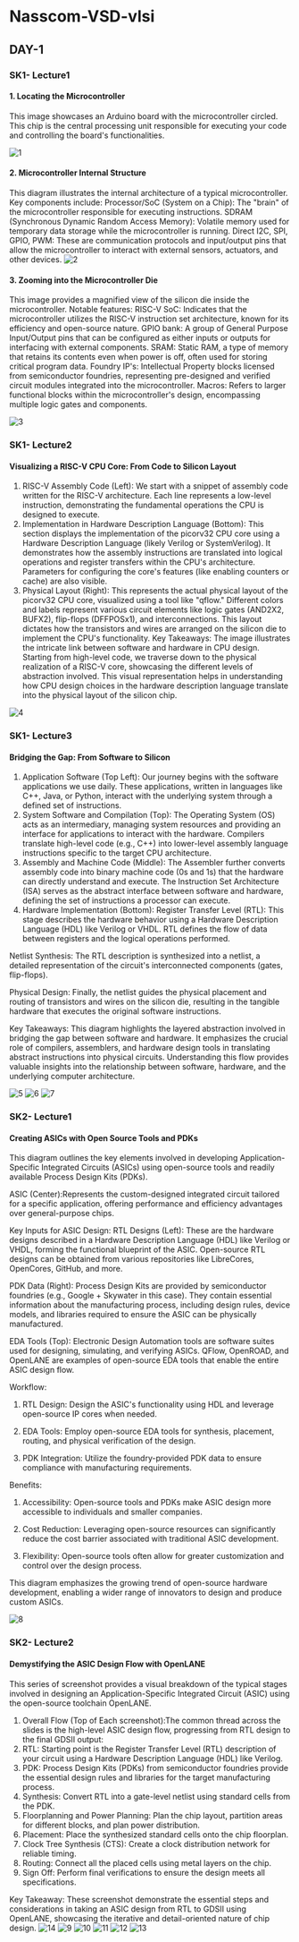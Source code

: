 # Nasscom-VSD-vlsi
## DAY-1
### SK1- Lecture1

#### 1. Locating the Microcontroller
This image showcases an Arduino board with the microcontroller circled. This chip is the central processing unit responsible for executing your code and controlling the board's functionalities.

![1](https://github.com/fortunespell/Nasscom-VSD-vlsi/blob/main/vsd/d1/d1_sk1/intro/Screenshot%202024-07-13%20095151.png)

#### 2. Microcontroller Internal Structure
This diagram illustrates the internal architecture of a typical microcontroller. Key components include:
Processor/SoC (System on a Chip): The "brain" of the microcontroller responsible for executing instructions.
SDRAM (Synchronous Dynamic Random Access Memory): Volatile memory used for temporary data storage while the microcontroller is running.
Direct I2C, SPI, GPIO, PWM: These are communication protocols and input/output pins that allow the microcontroller to interact with external sensors, actuators, and other devices.
![2](https://github.com/fortunespell/Nasscom-VSD-vlsi/blob/main/vsd/d1/d1_sk1/intro/Screenshot%202024-07-13%20095251.png)

#### 3. Zooming into the Microcontroller Die
This image provides a magnified view of the silicon die inside the microcontroller. Notable features:
RISC-V SoC: Indicates that the microcontroller utilizes the RISC-V instruction set architecture, known for its efficiency and open-source nature.
GPIO bank: A group of General Purpose Input/Output pins that can be configured as either inputs or outputs for interfacing with external components.
SRAM: Static RAM, a type of memory that retains its contents even when power is off, often used for storing critical program data.
Foundry IP's: Intellectual Property blocks licensed from semiconductor foundries, representing pre-designed and verified circuit modules integrated into the microcontroller.
Macros: Refers to larger functional blocks within the microcontroller's design, encompassing multiple logic gates and components.

![3](https://github.com/fortunespell/Nasscom-VSD-vlsi/blob/main/vsd/d1/d1_sk1/intro/Screenshot%202024-07-13%20095935.png)

### SK1- Lecture2
#### Visualizing a RISC-V CPU Core: From Code to Silicon Layout
1. RISC-V Assembly Code (Left):
We start with a snippet of assembly code written for the RISC-V architecture.
Each line represents a low-level instruction, demonstrating the fundamental operations the CPU is designed to execute.
2. Implementation in Hardware Description Language (Bottom):
This section displays the implementation of the picorv32 CPU core using a Hardware Description Language (likely Verilog or SystemVerilog).
It demonstrates how the assembly instructions are translated into logical operations and register transfers within the CPU's architecture.
Parameters for configuring the core's features (like enabling counters or cache) are also visible.
3. Physical Layout (Right):
This represents the actual physical layout of the picorv32 CPU core, visualized using a tool like "qflow."
Different colors and labels represent various circuit elements like logic gates (AND2X2, BUFX2), flip-flops (DFFPOSx1), and interconnections.
This layout dictates how the transistors and wires are arranged on the silicon die to implement the CPU's functionality.
Key Takeaways:
The image illustrates the intricate link between software and hardware in CPU design.
Starting from high-level code, we traverse down to the physical realization of a RISC-V core, showcasing the different levels of abstraction involved.
This visual representation helps in understanding how CPU design choices in the hardware description language translate into the physical layout of the silicon chip.

![4](https://github.com/fortunespell/Nasscom-VSD-vlsi/blob/main/vsd/d1/d1_sk1/riscv/Screenshot%202024-07-13%20100329.png)

### SK1- Lecture3
#### Bridging the Gap: From Software to Silicon
1. Application Software (Top Left):
Our journey begins with the software applications we use daily.
These applications, written in languages like C++, Java, or Python, interact with the underlying system through a defined set of instructions.
2. System Software and Compilation (Top):
The Operating System (OS) acts as an intermediary, managing system resources and providing an interface for applications to interact with the hardware.
Compilers translate high-level code (e.g., C++) into lower-level assembly language instructions specific to the target CPU architecture.
3. Assembly and Machine Code (Middle):
The Assembler further converts assembly code into binary machine code (0s and 1s) that the hardware can directly understand and execute.
The Instruction Set Architecture (ISA) serves as the abstract interface between software and hardware, defining the set of instructions a processor can execute.
4. Hardware Implementation (Bottom):
  Register Transfer Level (RTL):
    This stage describes the hardware behavior using a Hardware Description Language (HDL) like Verilog or VHDL. RTL defines the flow of data between registers and the logical operations         performed.
   
  Netlist Synthesis:
    The RTL description is synthesized into a netlist, a detailed representation of the circuit's interconnected components (gates, flip-flops).
    
  Physical Design:
    Finally, the netlist guides the physical placement and routing of transistors and wires on the silicon die, resulting in the tangible hardware that executes the original software             instructions.
    
Key Takeaways:
This diagram highlights the layered abstraction involved in bridging the gap between software and hardware.
It emphasizes the crucial role of compilers, assemblers, and hardware design tools in translating abstract instructions into physical circuits.
Understanding this flow provides valuable insights into the relationship between software, hardware, and the underlying computer architecture.

![5](https://github.com/fortunespell/Nasscom-VSD-vlsi/blob/main/vsd/d1/d1_sk1/software%20to%20hardware/Screenshot%202024-07-13%20104219.png)
![6](https://github.com/fortunespell/Nasscom-VSD-vlsi/blob/main/vsd/d1/d1_sk1/software%20to%20hardware/Screenshot%202024-07-13%20104157.png)
![7](https://github.com/fortunespell/Nasscom-VSD-vlsi/blob/main/vsd/d1/d1_sk1/software%20to%20hardware/Screenshot%202024-07-13%20100706.png)

### SK2- Lecture1
#### Creating ASICs with Open Source Tools and PDKs
This diagram outlines the key elements involved in developing Application-Specific Integrated Circuits (ASICs) using open-source tools and readily available Process Design Kits (PDKs).

ASIC (Center):Represents the custom-designed integrated circuit tailored for a specific application, offering performance and efficiency advantages over general-purpose chips.

Key Inputs for ASIC Design:
RTL Designs (Left): These are the hardware designs described in a Hardware Description Language (HDL) like Verilog or VHDL, forming the functional blueprint of the ASIC. Open-source RTL designs can be obtained from various repositories like LibreCores, OpenCores, GitHub, and more.

PDK Data (Right): Process Design Kits are provided by semiconductor foundries (e.g., Google + Skywater in this case). They contain essential information about the manufacturing process, including design rules, device models, and libraries required to ensure the ASIC can be physically manufactured.

EDA Tools (Top): Electronic Design Automation tools are software suites used for designing, simulating, and verifying ASICs. QFlow, OpenROAD, and OpenLANE are examples of open-source EDA tools that enable the entire ASIC design flow.

Workflow:

1. RTL Design: Design the ASIC's functionality using HDL and leverage open-source IP cores when needed.

2. EDA Tools: Employ open-source EDA tools for synthesis, placement, routing, and physical verification of the design.

3. PDK Integration: Utilize the foundry-provided PDK data to ensure compliance with manufacturing requirements.

Benefits:
1. Accessibility: Open-source tools and PDKs make ASIC design more accessible to individuals and smaller companies.

2. Cost Reduction: Leveraging open-source resources can significantly reduce the cost barrier associated with traditional ASIC development.

3. Flexibility: Open-source tools often allow for greater customization and control over the design process.

This diagram emphasizes the growing trend of open-source hardware development, enabling a wider range of innovators to design and produce custom ASICs.

![8](https://github.com/fortunespell/Nasscom-VSD-vlsi/blob/main/vsd/d1/d1_sk2/sky_l1/Screenshot%202024-07-13%20120549.png)

### SK2- Lecture2
#### Demystifying the ASIC Design Flow with OpenLANE
This series of screenshot provides a visual breakdown of the typical stages involved in designing an Application-Specific Integrated Circuit (ASIC) using the open-source toolchain OpenLANE.
1. Overall Flow (Top of Each screenshot):The common thread across the slides is the high-level ASIC design flow, progressing from RTL design to the final GDSII output:
2. RTL: Starting point is the Register Transfer Level (RTL) description of your circuit using a Hardware Description Language (HDL) like Verilog.
3. PDK: Process Design Kits (PDKs) from semiconductor foundries provide the essential design rules and libraries for the target manufacturing process.
4. Synthesis: Convert RTL into a gate-level netlist using standard cells from the PDK.
5. Floorplanning and Power Planning: Plan the chip layout, partition areas for different blocks, and plan power distribution.
6. Placement: Place the synthesized standard cells onto the chip floorplan.
7. Clock Tree Synthesis (CTS): Create a clock distribution network for reliable timing.
8. Routing: Connect all the placed cells using metal layers on the chip.
9. Sign Off: Perform final verifications to ensure the design meets all specifications.

Key Takeaway:
These screenshot demonstrate the essential steps and considerations in taking an ASIC design from RTL to GDSII using OpenLANE, showcasing the iterative and detail-oriented nature of chip design.
![14](https://github.com/fortunespell/Nasscom-VSD-vlsi/blob/main/vsd/d1/d1_sk2/sky_l2/Screenshot%202024-07-13%20124109.png)
![9](https://github.com/fortunespell/Nasscom-VSD-vlsi/blob/main/vsd/d1/d1_sk2/sky_l2/Capture.PNG)
![10](https://github.com/fortunespell/Nasscom-VSD-vlsi/blob/main/vsd/d1/d1_sk2/sky_l2/Capture1.PNG)
![11](https://github.com/fortunespell/Nasscom-VSD-vlsi/blob/main/vsd/d1/d1_sk2/sky_l2/Capture2.PNG)
![12](https://github.com/fortunespell/Nasscom-VSD-vlsi/blob/main/vsd/d1/d1_sk2/sky_l2/Capture3.PNG)
![13](https://github.com/fortunespell/Nasscom-VSD-vlsi/blob/main/vsd/d1/d1_sk2/sky_l2/Capture4.PNG)

